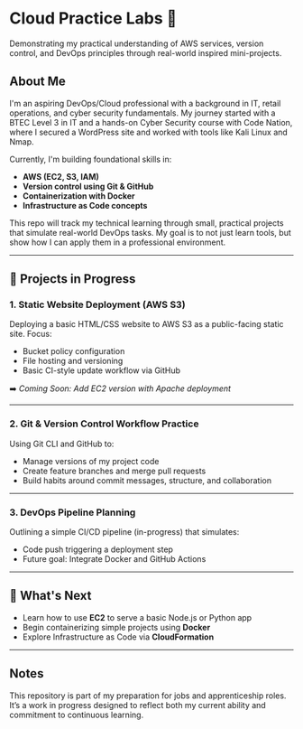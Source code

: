 # Cloud Practice Labs 🚀

Demonstrating my practical understanding of AWS services, version control, and DevOps principles through real-world inspired mini-projects.

## About Me

I'm an aspiring DevOps/Cloud professional with a background in IT, retail operations, and cyber security fundamentals. My journey started with a BTEC Level 3 in IT and a hands-on Cyber Security course with Code Nation, where I secured a WordPress site and worked with tools like Kali Linux and Nmap.

Currently, I'm building foundational skills in:

- **AWS (EC2, S3, IAM)**  
- **Version control using Git & GitHub**  
- **Containerization with Docker**  
- **Infrastructure as Code concepts**

This repo will track my technical learning through small, practical projects that simulate real-world DevOps tasks. My goal is to not just learn tools, but show how I can apply them in a professional environment.

---

## 🔧 Projects in Progress

### 1. Static Website Deployment (AWS S3)
Deploying a basic HTML/CSS website to AWS S3 as a public-facing static site. Focus:  
- Bucket policy configuration  
- File hosting and versioning  
- Basic CI-style update workflow via GitHub

➡️ *Coming Soon: Add EC2 version with Apache deployment*

---

### 2. Git & Version Control Workflow Practice
Using Git CLI and GitHub to:
- Manage versions of my project code  
- Create feature branches and merge pull requests  
- Build habits around commit messages, structure, and collaboration

---

### 3. DevOps Pipeline Planning
Outlining a simple CI/CD pipeline (in-progress) that simulates:
- Code push triggering a deployment step  
- Future goal: Integrate Docker and GitHub Actions

---

## 🧠 What's Next

- Learn how to use **EC2** to serve a basic Node.js or Python app  
- Begin containerizing simple projects using **Docker**  
- Explore Infrastructure as Code via **CloudFormation**

---

## Notes

This repository is part of my preparation for jobs and apprenticeship roles. It’s a work in progress designed to reflect both my current ability and commitment to continuous learning.
